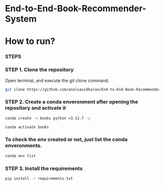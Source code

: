 # End-to-End-Book-Recommender-System

# How to run?
### STEPS

### STEP 1. Clone the repository

Open terminal, and execute the git clone command. 

```bash 
git clone https://github.com/anulsasidharan/End-to-End-Book-Recommender-System.git
```

### STEP 2. Create a conda enveronment after opening the repository and activate it

```bash
conda create -n books python =3.12.7 -y
```

```bash
conda activate books
```

### To check the env created or not, just list the conda enveronments. 
    
```bash
conda env list
```

### STEP 3. Install the requirements

```bash
pip install -r requirements.txt
```

